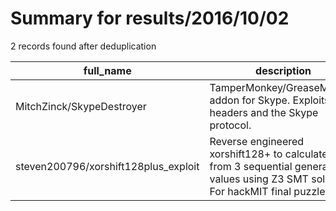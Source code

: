 
# Summary for results/2016/10/02
    
2 records found after deduplication

| full_name | description | html_url | matched_list | matched_count | pushed_at | size | stargazers_count | language | forks_count | vul_ids |
|--------------------------------------|------------------------------------------------------------------------------------------------------------------------------------------|---------------------------------------------------------|----------------|-----------------|---------------------------|--------|--------------------|------------|---------------|-----------|
| MitchZinck/SkypeDestroyer | TamperMonkey/GreaseMonkey addon for Skype. Exploits headers and the Skype protocol. | https://github.com/MitchZinck/SkypeDestroyer | ['exploit'] | 1 | 2016-10-02 20:20:51+00:00 | 10 | 19 | JavaScript | 7 | [] |
| steven200796/xorshift128plus_exploit | Reverse engineered xorshift128+ to calculate seed from 3 sequential generated values using Z3 SMT solver. For hackMIT final puzzle 2016 | https://github.com/steven200796/xorshift128plus_exploit | ['exploit'] | 1 | 2016-10-02 23:56:20+00:00 | 4 | 1 | C++ | 1 | [] |
